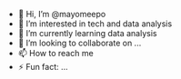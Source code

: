 - 👋 Hi, I’m @mayomeepo
- 👀 I’m interested in tech and data analysis 
- 🌱 I’m currently learning data analysis 
- 💞️ I’m looking to collaborate on ...
- 📫 How to reach me 
- ⚡ Fun fact: ...

<!---
mayomeepo/Oluwamayowa is a ✨ special ✨ repository because its `README.md` (this file) appears on your GitHub profile.
You can click the Preview link to take a look at your changes.
--->
